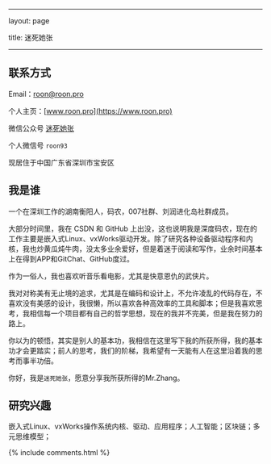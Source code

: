 ﻿---

layout: page

title: 迷死她张

---

## 联系方式

Email：[roon@roon.pro](mailto:roon@roon.pro)

个人主页：[www.roon.pro](https://www.roon.pro)

微信公众号 [迷死她张](http://mp.weixin.qq.com/mp/homepage?__biz=MzIxOTYyNjQ4Mg==&hid=2&sn=46f44572ae3f75a2eb60d01cbde851ad&scene=18#wechat_redirect)

个人微信号 `roon93`

现居住于中国广东省深圳市宝安区

## 我是谁

一个在深圳工作的湖南衡阳人，码农，007社群、刘润进化岛社群成员。


大部分时间里，我在 CSDN 和 GitHub 上出没，这也说明我是深度码农，现在的工作主要是嵌入式Linux、vxWorks驱动开发。除了研究各种设备驱动程序和内核，我也炒黄瓜炖牛肉，没太多业余爱好，但是着迷于阅读和写作，业余时间基本上在得到APP和GitChat、GitHub度过。


作为一俗人，我也喜欢听音乐看电影，尤其是快意恩仇的武侠片。


我对对称美有无止境的追求，尤其是在编码和设计上，不允许凌乱的代码存在，不喜欢没有美感的设计，我很懒，所以喜欢各种高效率的工具和脚本；但是我喜欢思考，我相信每一个项目都有自己的哲学思想，现在的我并不完美，但是我在努力的路上。


你以为的顿悟，其实是别人的基本功，我相信在这里写下我的所获所得，我的基本功才会更踏实；前人的思考，我们的阶梯，我希望有一天能有人在这里沿着我的思考而事半功倍。


你好，我是`迷死她张`，愿意分享我所获所得的Mr.Zhang。

## 研究兴趣

嵌入式Linux、vxWorks操作系统内核、驱动、应用程序；人工智能；区块链；多元思维模型；


{% include comments.html %}

